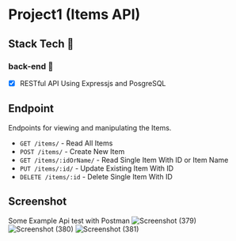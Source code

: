 # Project1 (Items API)
## Stack Tech :dart:
### back-end :wrench:
- [x] RESTful API Using Expressjs and PosgreSQL

## Endpoint
Endpoints for viewing and manipulating the Items.

* `GET /items/` - Read All Items
* `POST /items/` - Create New Item
* `GET /items/:idOrName/` - Read Single Item With ID or Item Name
* `PUT /items/:id/` - Update Existing Item With ID
* `DELETE /items/:id` - Delete Single Item With ID

## Screenshot
Some Example Api test with Postman
![Screenshot (379)](https://user-images.githubusercontent.com/58234878/95008338-42e7e000-0643-11eb-9105-85d020fb6755.png)
![Screenshot (380)](https://user-images.githubusercontent.com/58234878/95008339-454a3a00-0643-11eb-9710-dc05bb0f7d55.png)
![Screenshot (381)](https://user-images.githubusercontent.com/58234878/95008340-467b6700-0643-11eb-8622-94ed03942c92.png)

